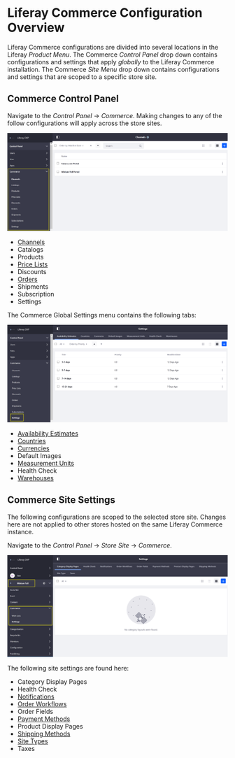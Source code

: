 # Liferay Commerce Configuration Overview

Liferay Commerce configurations are divided into several locations in the Liferay _Product Menu_. The Commerce _Control Panel_ drop down contains configurations and settings that apply _globally_ to the Liferay Commerce installation. The Commerce _Site Menu_ drop down contains configurations and settings that are scoped to a specific store site.

## Commerce Control Panel

Navigate to the _Control Panel_ → _Commerce_. Making changes to any of the follow configurations will apply across the store sites.

![Global Commerce Settings](./liferay-commerce-configuration-overview/images/01.png)

* [Channels](../catalog/managing-channels.md)
* Catalogs
* Products
* [Price Lists](../catalog/creating-a-price-list.md)
* Discounts
* [Orders](../sales/orders-menu.md)
* Shipments
* Subscription
* Settings

The Commerce Global Settings menu contains the following tabs:

![Commerce Global Settings Tab](./liferay-commerce-configuration-overview/images/02.png)

* [Availability Estimates](../catalog/availability-estimates.md)
* [Countries](../getting-started/country-options.md)
* [Currencies](../getting-started/currencies.md)
* Default Images
* [Measurement Units](../../sales/shipping/measurement-units/README.md)
* Health Check
* [Warehouses](../../catalog/managing-inventory/warehouse-reference-guide/README.md)

## Commerce Site Settings

The following configurations are scoped to the selected store site. Changes here are not applied to other stores hosted on the same Liferay Commerce instance.

Navigate to the _Control Panel_ → _Store Site_ → _Commerce_.

![Minium Full Site Settings](./liferay-commerce-configuration-overview/images/03.png)

The following site settings are found here:

* Category Display Pages
* Health Check
* [Notifications](../marketing/automating-store-emails-by-using-notification-templates.md)
* [Order Workflows](../../sales/order-management/order-workflows/README.md)
* Order Fields
* [Payment Methods](../getting-started/payments.md)
* Product Display Pages
* [Shipping Methods](../../sales/shipping/README.md)
* [Site Types](../getting-started/sites-and-site-types.md)
* Taxes
